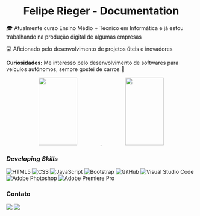 <h1 align='center'>Felipe Rieger - Documentation</h1>

<p>🎓 Atualmente curso Ensino Médio + Técnico em Informática e já estou trabalhando na produção digital de algumas empresas</p>

<p>💻 Aficionado pelo desenvolvimento de projetos úteis e inovadores</p>

<p><b>Curiosidades:</b> Me interesso pelo desenvolvimento de softwares para veículos autônomos, sempre gostei de carros 🚗</p>

<div align="center">
  <a href="https://github.com/LipeRieger" target="_blank">
  <img height="180em" width="45%" src="https://github-readme-stats.vercel.app/api?username=LipeRieger&show_icons=true&theme=vue&include_all_commits=true&count_private=true"/>
  </a>
    <a href="https://github.com/LipeRieger" target="_blank">
    <img height="180em" width="45%" src="https://github-readme-stats.vercel.app/api/top-langs/?username=LipeRieger&layout=compact&langs_count=7&theme=vue"/>
  </a>
</div>

<h3 style="font-style:italic">Developing Skills</h3>

![HTML5](https://img.shields.io/badge/-HTML5-333333?style=flat&logo=HTML5)
![CSS](https://img.shields.io/badge/-CSS-333333?style=flat&logo=CSS3&logoColor=1572B6)
![JavaScript](https://img.shields.io/badge/-JavaScript-333333?style=flat&logo=javascript)
![Bootstrap](https://img.shields.io/badge/-Bootstrap-333333?style=flat&logo=bootstrap)
![GitHub](https://img.shields.io/badge/-GitHub-333333?style=flat&logo=github)
![Visual Studio Code](https://img.shields.io/badge/-Visual%20Studio%20Code-333333?style=flat&logo=visual-studio-code&logoColor=007ACC)
![Adobe Photoshop](https://img.shields.io/badge/-Adobe%20Photoshop-333333?style=flat&logo=adobe-photoshop&logoColor=007ACC)
![Adobe Premiere Pro](https://img.shields.io/badge/Adobe%20Premiere%20Pro-333333?logo=Adobe-Premiere-Pro&logoColor=pourple)

<h3>Contato</h3>
<p align="left">
  <a href="mailto:liperieger@gmail.com" target="_blank" alt="Gmail">
  <img src="https://img.shields.io/badge/-Gmail-FF0000?style=flat-square&labelColor=FF0000&logo=gmail&logoColor=white&link=liperieger@gmail.com"/></a>
  <a href="https://www.linkedin.com/in/felipe-rieger/" target="_blank"  alt="Linkedin">
  <img src="https://img.shields.io/badge/-Linkedin-0e76a8?style=flat-square&logo=Linkedin&logoColor=white&link=https://www.linkedin.com/in/felipe-rieger/"/></a>
</p>
